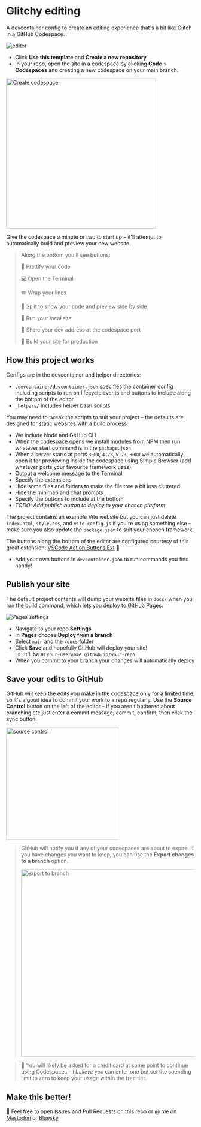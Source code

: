 # Glitchy editing

A devcontainer config to create an editing experience that's a bit like Glitch in a GitHub Codespace.

![editor](https://github.com/user-attachments/assets/abe6dd24-b77b-4c4b-a653-dc5003984b8f)

* Click **Use this template** and **Create a new repository**
* In your repo, open the site in a codespace by clicking **Code** > **Codespaces** and creating a new codespace on your main branch. 

<img alt="Create codespace" src="https://github.com/user-attachments/assets/cb29a8da-d1ac-42f5-962c-7d43b8011324" width="400px"/><br/>

Give the codespace a minute or two to start up – it'll attempt to automatically build and preview your new website.

> Along the bottom you'll see buttons:
>
> 🌈 Prettify your code
> 
> 💻 Open the Terminal
> 
> 🪗 Wrap your lines
> 
> 🔎 Split to show your code and preview side by side
> 
> 🎡 Run your local site
> 
> 🔗 Share your dev address at the codespace port
> 
> 🚧 Build your site for production

## How this project works

Configs are in the devcontainer and helper directories:

* `.devcontainer/devcontainer.json` specifies the container config including scripts to run on lifecycle events and buttons to include along the bottom of the editor
* `_helpers/` includes helper bash scripts

You may need to tweak the scripts to suit your project – the defaults are designed for static websites with a build process:

* We include Node and GitHub CLI
* When the codespace opens we install modules from NPM then run whatever start command is in the `package.json`
* When a server starts at ports `3000`, `4173`, `5173`, `8080` we automatically open it for previewing inside the codespace using Simple Browser (add whatever ports your favourite framework uses)
* Output a welcome message to the Terminal
* Specify the extensions
* Hide some files and folders to make the file tree a bit less cluttered
* Hide the minimap and chat prompts
* Specify the buttons to include at the bottom
* _TODO: Add publish button to deploy to your chosen platform_

The project contains an example Vite website but you can just delete `index.html`, `style.css`, and `vite.config.js` if you're using something else – make sure you also update the `package.json` to suit your chosen framework.

The buttons along the bottom of the editor are configured courtesy of this great extension: [VSCode Action Buttons Ext](https://marketplace.visualstudio.com/items?itemName=jkearins.action-buttons-ext) 🙌

* Add your own buttons in `devcontainer.json` to run commands you find handy!

## Publish your site

The default project contents will dump your website files in `docs/` when you run the build command, which lets you deploy to GitHub Pages:

![Pages settings](https://github.com/user-attachments/assets/21e853ee-b59e-43ad-8b3e-ce10eef455c4)

* Navigate to your repo **Settings**
* In **Pages** choose **Deploy from a branch**
* Select `main` and the `/docs` folder
* Click **Save** and hopefully GitHub will deploy your site!
  * It'll be at `your-username.github.io/your-repo`
* When you commit to your branch your changes will automatically deploy

## Save your edits to GitHub

GitHub will keep the edits you make in the codespace only for a limited time, so it's a good idea to commit your work to a repo regularly. Use the **Source Control** button on the left of the editor – if you aren't bothered about branching etc just enter a commit message, commit, confirm, then click the sync button. 

<img alt="source control" src="https://github.com/user-attachments/assets/a5160b08-4f80-4a5f-af76-bde18a43427d" width="300px"/>

> GitHub will notify you if any of your codespaces are about to expire. If you have changes you want to keep, you can use the **Export changes to a branch** option.
> 
> <img alt="export to branch" width="500px" src="https://github.com/user-attachments/assets/c7815347-3e5a-4e34-97f2-db58343acaa4"/>

> 🤑 You will likely be asked for a credit card at some point to continue using Codespaces – _I believe_ you can enter one but set the spending limit to zero to keep your usage within the free tier.

## Make this better!

📣 Feel free to open Issues and Pull Requests on this repo or @ me on [Mastodon](https://glasgow.social/@sue) or [Bluesky](https://bsky.app/profile/suesmith.lol)
